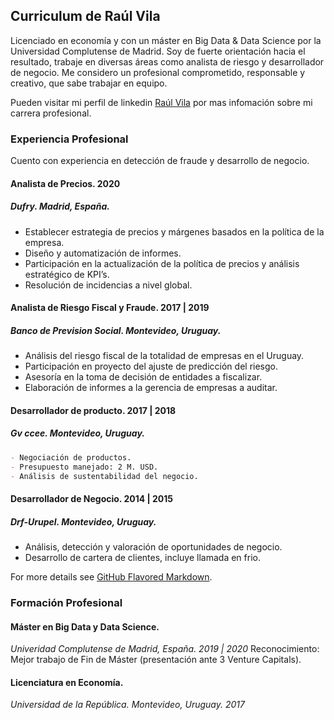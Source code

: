 ## Curriculum de Raúl Vila 

Licenciado en economía y con un máster en Big Data & Data Science por la Universidad Complutense de Madrid. Soy de fuerte orientación hacia el resultado, trabaje en diversas áreas como analista de riesgo y desarrollador de negocio. Me considero un profesional comprometido, responsable y creativo, que sabe trabajar en equipo.

Pueden visitar mi perfil de linkedin [Raúl Vila](https://www.linkedin.com/in/raulvila1/) por mas infomación sobre mi carrera profesional. 

### Experiencia Profesional

Cuento con experiencia en detección de fraude y desarrollo de negocio. 

#### Analista de Precios. 2020 
##### *Dufry. Madrid, España.*
- Establecer estrategia de precios y márgenes basados en la política de la empresa. 
- Diseño y automatización de informes.
- Participación en la actualización de la política de precios y análisis estratégico de KPI’s.
- Resolución de incidencias a nivel global. 

 
#### Analista de Riesgo Fiscal y Fraude.  2017  |  2019 
##### *Banco de Prevision Social. Montevideo, Uruguay.*

- Análisis del riesgo fiscal de la totalidad de empresas en el Uruguay.
- Participación en proyecto del ajuste de predicción del riesgo.
- Asesoría en la toma de decisión de entidades a fiscalizar.
- Elaboración de informes a la gerencia de empresas a auditar.


#### Desarrollador de producto.  2017  |  2018 
##### *Gv ccee. Montevideo, Uruguay.*
```markdown
- Negociación de productos. 
- Presupuesto manejado: 2 M. USD.
- Análisis de sustentabilidad del negocio.
```
 
#### Desarrollador de Negocio.  2014  |  2015 
##### *Drf-Urupel. Montevideo, Uruguay.*
- Análisis, detección y valoración de oportunidades de negocio.
- Desarrollo de cartera de clientes, incluye llamada en frio.

For more details see [GitHub Flavored Markdown](https://guides.github.com/features/mastering-markdown/).

### Formación Profesional

#### Máster en Big Data y Data Science.     
*Univeridad Complutense de Madrid, España. 2019 | 2020*
Reconocimiento: Mejor trabajo de Fin de Máster (presentación ante 3 Venture Capitals). 
 
#### Licenciatura en Economía. 
*Universidad de la República. Montevideo, Uruguay. 2017*


